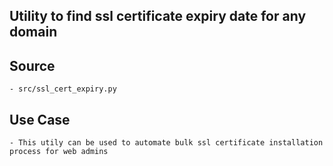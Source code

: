 ## Utility to find ssl certificate expiry date for any domain

## Source

	- src/ssl_cert_expiry.py

## Use Case

	- This utily can be used to automate bulk ssl certificate installation process for web admins


